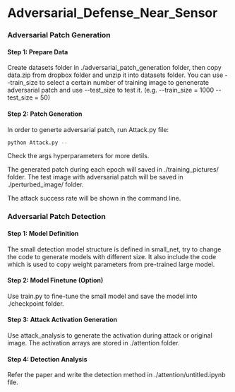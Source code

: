 # Adversarial_Defense_Near_Sensor

### Adversarial Patch Generation

#### Step 1: Prepare Data
Create datasets folder in ./adversarial_patch_generation folder, then copy data.zip from dropbox folder and unzip it into datasets folder. 
You can use --train_size to select a certain number of training image to genenerate adversarial patch and use --test_size to test it. (e.g. --train_size = 1000   --test_size = 50)

#### Step 2: Patch Generation

In order to generte adversarial patch,  run Attack.py file: 
```bash
python Attack.py --
``` 
Check the args hyperparameters for more detils. 

The generated patch during each epoch will saved in ./training_pictures/ folder. 
The test image with adversarial patch will be saved in ./perturbed_image/ folder.

The attack success rate will be shown in the command line. 

###  Adversarial Patch Detection

#### Step 1: Model Definition

The small detection model structure is defined in small_net, try to change the code to generate models with different size. It also include the code which is used to copy weight parameters from pre-trained large model. 

#### Step 2: Model Finetune (Option)

Use train.py to fine-tune the small model and save the model into ./checkpoint folder. 

#### Step 3: Attack Activation Generation

Use attack_analysis to generate the activation during attack or original image. The activation arrays are stored in ./attention folder. 

#### Step 4: Detection Analysis

Refer the paper and write the detection method in ./attention/untitled.ipynb file. 
